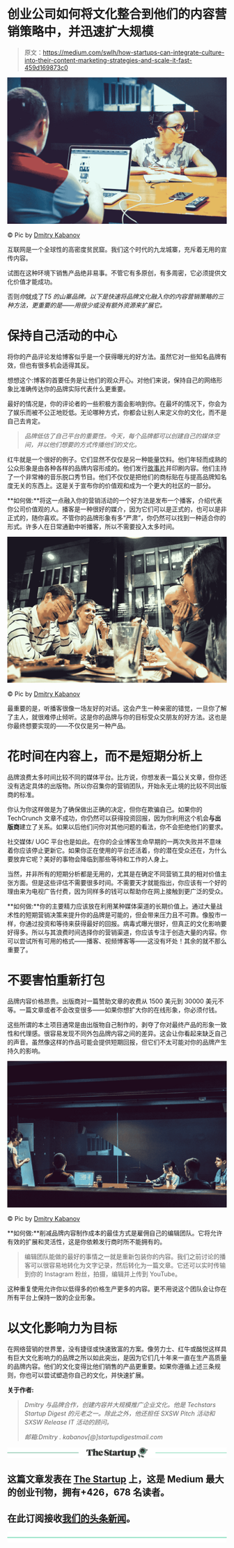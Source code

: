 # 创业公司如何将文化整合到他们的内容营销策略中，并迅速扩大规模

> 原文：<https://medium.com/swlh/how-startups-can-integrate-culture-into-their-content-marketing-strategies-and-scale-it-fast-459d169873c0>

![](img/6ee8c5356deb30332be1f0af42a99185.png)

© Pic by [Dmitry Kabanov](https://medium.com/u/a1d1c2e0a44f?source=post_page-----459d169873c0--------------------------------)

互联网是一个全球性的高密度贫民窟。我们这个时代的九龙城寨，充斥着无用的宣传内容。

试图在这种环境下销售产品绝非易事。不管它有多原创，有多周密，它必须提供文化价值才能成功。

否则*你*就成了*T5 的山寨品牌。以下是快速将品牌文化融入你的内容营销策略的三种方法，更重要的是——用很少或没有额外资源来扩展它。*

# **保持自己活动的中心**

将你的产品评论发给博客似乎是一个获得曝光的好方法。虽然它对一些知名品牌有效，但也有很多机会适得其反。

想想这个:博客的首要任务是让他们的观众开心。对他们来说，保持自己的网络形象比准确传达你的品牌实际代表什么更重要。

最好的情况是，你的评论者的一些积极方面会影响到你。在最坏的情况下，你会为了娱乐而被不公正地贬低。无论哪种方式，你都会让别人来定义你的文化，而不是自己去肯定。

> *品牌低估了自己平台的重要性。今天，每个品牌都可以创建自己的媒体空间，并以他们想要的方式传播他们的文化。*

红牛就是一个很好的例子。它们显然不仅仅是另一种能量饮料。他们年轻而成熟的公众形象是由各种各样的品牌内容形成的。他们发行[故事片](http://www.artofflightmovie.com)并印刷内容。他们主持了一个非常棒的音乐脱口秀节目。他们不仅仅是把他们的商标贴在与提高品牌知名度无关的东西上。这是关于宣布你的价值观和成为一个更大的社区的一部分。

**如何做:**将这一点融入你的营销活动的一个好方法是发布一个播客，介绍代表你公司价值观的人。播客是一种很好的媒介，因为它们可以是正式的，也可以是非正式的，随你喜欢。不管你的品牌形象有多“严肃”，你仍然可以找到一种适合你的形式。许多人在日常通勤中听播客，所以不需要投入太多时间。

![](img/71e17de974a0ca977d9739252f5eb9b1.png)

© Pic by [Dmitry Kabanov](https://medium.com/u/a1d1c2e0a44f?source=post_page-----459d169873c0--------------------------------)

最重要的是，听播客很像一场友好的对话。这会产生一种亲密的错觉，一旦你了解了主人，就很难停止倾听。这是你的品牌与你的目标受众交朋友的好方法。这也是你最终想要实现的——不仅仅是另一种产品。

# **花时间在内容上，而不是短期分析上**

品牌浪费太多时间比较不同的媒体平台。比方说，你想发表一篇公关文章，但你还没有选定具体的出版物。所以你召集你的营销团队，开始永无止境的比较不同出版商的标准。

你认为你这样做是为了确保做出正确的决定，但你在欺骗自己。如果你的 TechCrunch 文章不成功，你仍然可以获得投资回报，因为你利用这个机会**与出版商**建立了关系。如果以后他们问你对其他问题的看法，你不会拒绝他们的要求。

社交媒体/ UGC 平台也是如此。在你的企业博客生命早期的一两次失败并不意味着你应该停止更新它。如果你正在使用的平台还活着，你的潜在受众还在，为什么要放弃它呢？美好的事物会降临到那些等待和工作的人身上。

当然，并非所有的短期分析都是无用的，尤其是在确定不同营销工具的相对价值主张方面。但是这些评估不需要很多时间。不需要天才就能指出，你应该有一个好的理由来为电视广告付费，因为同样多的钱可以帮助你在网上接触到更广泛的受众。

**如何做:**你的主要精力应该放在利用某种媒体渠道的长期价值上。通过大量战术性的短期营销决策来提升你的品牌是可能的，但会带来压力且不可靠。像股市一样，你通过投资和等待来获得最好的回报。病毒式曝光很好，但真正的文化影响要好得多。所以与其浪费时间选择你的营销渠道，你应该专注于创造大量的内容。你可以尝试所有可用的格式——播客、视频博客等——这没有坏处！其余的就不那么重要了。

# 不要害怕重新打包

品牌内容价格昂贵。出版商对一篇赞助文章的收费从 1500 美元到 30000 美元不等。一篇文章或者不会改变很多——如果你想扩大你的在线形象，你必须付钱。

这些所谓的本土项目通常是由出版物自己制作的，剥夺了你对最终产品的形象一致性和代理感。很容易发现不同外包品牌内容之间的差异。这会让你看起来缺乏自己的声音。虽然像这样的作品可能会提供短期回报，但它们不太可能对你的品牌产生持久的影响。

![](img/46965dd18a1803d8d68568736cd124b5.png)

© Pic by [Dmitry Kabanov](https://medium.com/u/a1d1c2e0a44f?source=post_page-----459d169873c0--------------------------------)

**如何做:**削减品牌内容制作成本的最佳方式是雇佣自己的编辑团队。它将允许有效的扩展和灵活性，这是你依赖发行商时所不能拥有的。

> 编辑团队能做的最好的事情之一就是重新包装你的内容。我们之前讨论的播客可以很容易地转化为文字记录，然后转化为一篇文章。它还可以实时传输到你的 Instagram 粉丝，拍摄，编辑并上传到 YouTube。

这种重复使用允许你以低得多的价格生产更多的内容。更不用说这个团队会让你在所有平台上保持一致的企业形象。

# **以文化影响力为目标**

在网络营销的世界里，没有捷径或快速致富的方案。像劳力士、红牛或酩悦这样具有巨大文化影响力的品牌之所以如此突出，是因为它们几十年来一直在生产高质量的品牌内容。他们的文化变得比他们销售的产品更重要。如果你遵循上述三条规则，你也可以尝试塑造你自己的文化，并快速扩展。

**关于作者:**

> *Dmitry 与品牌合作，创建内容并大规模推广企业文化。他是 Techstars Startup Digest 的元老之一。除此之外，他还担任 SXSW Pitch 活动和 SXSW Release IT 活动的顾问。*
> 
> *邮箱:Dmitry . kabanov[@]startupdigestmail.com*

[![](img/308a8d84fb9b2fab43d66c117fcc4bb4.png)](https://medium.com/swlh)

## 这篇文章发表在 [The Startup](https://medium.com/swlh) 上，这是 Medium 最大的创业刊物，拥有+426，678 名读者。

## 在此订阅接收[我们的头条新闻](https://growthsupply.com/the-startup-newsletter/)。

[![](img/b0164736ea17a63403e660de5dedf91a.png)](https://medium.com/swlh)